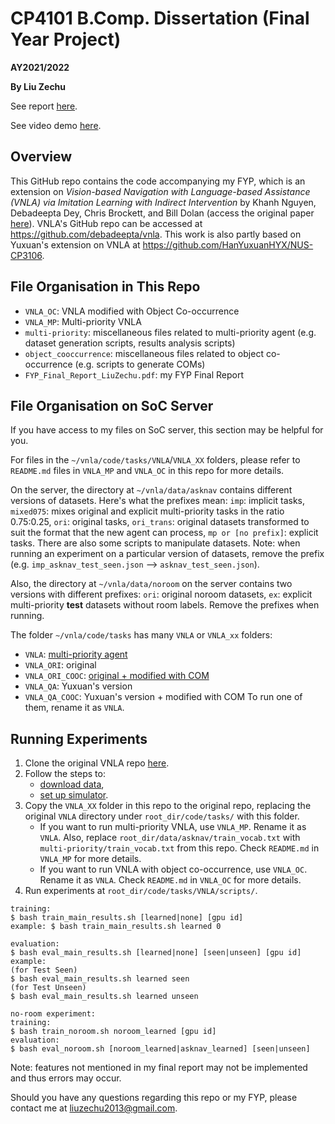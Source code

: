# CP4101 B.Comp. Dissertation (Final Year Project)

**AY2021/2022**

**By Liu Zechu**

See report [here](https://github.com/LiuZechu/vnla/blob/master/FYP_Final_Report_LiuZechu.pdf).

See video demo [here](https://youtu.be/NuvTGVC_Fyw).

## Overview
This GitHub repo contains the code accompanying my FYP, which is an extension on _Vision-based Navigation with Language-based Assistance (VNLA) via Imitation Learning with Indirect Intervention_ by Khanh Nguyen, Debadeepta Dey, Chris Brockett, and Bill Dolan (access the original paper [here](https://arxiv.org/abs/1812.04155)). VNLA's GitHub repo can be accessed at <https://github.com/debadeepta/vnla>. This work is also partly based on Yuxuan's extension on VNLA at <https://github.com/HanYuxuanHYX/NUS-CP3106>.

## File Organisation in This Repo
- `VNLA_OC`: VNLA modified with Object Co-occurrence
- `VNLA_MP`: Multi-priority VNLA
- `multi-priority`: miscellaneous files related to multi-priority agent (e.g. dataset generation scripts, results analysis scripts)
- `object_cooccurrence`: miscellaneous files related to object co-occurrence (e.g. scripts to generate COMs)
- `FYP_Final_Report_LiuZechu.pdf`: my FYP Final Report

## File Organisation on SoC Server
If you have access to my files on SoC server, this section may be helpful for you.

For files in the `~/vnla/code/tasks/VNLA`/`VNLA_XX` folders, please refer to `README.md` files in `VNLA_MP` and `VNLA_OC` in this repo for more details.

On the server, the directory at `~/vnla/data/asknav` contains different versions of datasets. Here's what the prefixes mean: `imp`: implicit tasks, `mixed075`: mixes original and explicit multi-priority tasks in the ratio 0.75:0.25, `ori`: original tasks, `ori_trans`: original datasets transformed to suit the format that the new agent can process, `mp or [no prefix]`: explicit tasks. There are also some scripts to manipulate datasets. Note: when running an experiment on a particular version of datasets, remove the prefix (e.g. `imp_asknav_test_seen.json` --> `asknav_test_seen.json`).

Also, the directory at `~/vnla/data/noroom` on the server contains two versions with different prefixes: `ori`: original noroom datasets, `ex`: explicit multi-priority **test** datasets without room labels. Remove the prefixes when running.

The folder `~/vnla/code/tasks` has many `VNLA` or `VNLA_xx` folders:
- `VNLA`: [multi-priority agent](https://github.com/LiuZechu/vnla/tree/master/VNLA_MP)
- `VNLA_ORI`: original 
- `VNLA_ORI_COOC`: [original + modified with COM](https://github.com/LiuZechu/vnla/tree/master/VNLA_OC)
- `VNLA_QA`: Yuxuan's version
- `VNLA_QA_COOC`: Yuxuan's version + modified with COM
To run one of them, rename it as `VNLA`.

## Running Experiments
1. Clone the original VNLA repo [here](https://github.com/debadeepta/vnla).
2. Follow the steps to:
    * [download data](https://github.com/debadeepta/vnla/tree/master/data),
    * [set up simulator](https://github.com/debadeepta/vnla/tree/master/code).
3. Copy the `VNLA_XX` folder in this repo to the original repo, replacing the original `VNLA` directory under `root_dir/code/tasks/` with this folder.
    * If you want to run multi-priority VNLA, use `VNLA_MP`. Rename it as `VNLA`. Also, replace `root_dir/data/asknav/train_vocab.txt` with `multi-priority/train_vocab.txt` from this repo. Check `README.md` in `VNLA_MP` for more details.
    * If you want to run VNLA with object co-occurrence, use `VNLA_OC`. Rename it as `VNLA`. Check `README.md` in `VNLA_OC` for more details.
4. Run experiments at `root_dir/code/tasks/VNLA/scripts/`.

```
training:
$ bash train_main_results.sh [learned|none] [gpu id]
example: $ bash train_main_results.sh learned 0

evaluation:
$ bash eval_main_results.sh [learned|none] [seen|unseen] [gpu id]
example: 
(for Test Seen) 
$ bash eval_main_results.sh learned seen
(for Test Unseen)
$ bash eval_main_results.sh learned unseen

no-room experiment:
training:
$ bash train_noroom.sh noroom_learned [gpu id]
evaluation:
$ bash eval_noroom.sh [noroom_learned|asknav_learned] [seen|unseen]
```

Note: features not mentioned in my final report may not be implemented and thus errors may occur.


Should you have any questions regarding this repo or my FYP, please contact me at <liuzechu2013@gmail.com>.

